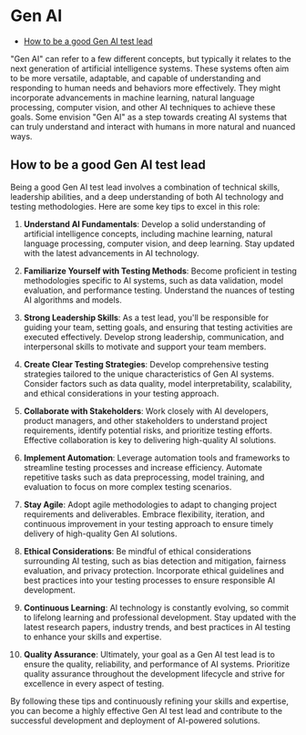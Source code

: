 # Gen AI

- [How to be a good Gen AI test lead](#how-to-be-a-good-gen-ai-test-lead)

"Gen AI" can refer to a few different concepts, but typically it relates to the next generation of artificial intelligence systems. These systems often aim to be more versatile, adaptable, and capable of understanding and responding to human needs and behaviors more effectively. They might incorporate advancements in machine learning, natural language processing, computer vision, and other AI techniques to achieve these goals. Some envision "Gen AI" as a step towards creating AI systems that can truly understand and interact with humans in more natural and nuanced ways.

## How to be a good Gen AI test lead

Being a good Gen AI test lead involves a combination of technical skills, leadership abilities, and a deep understanding of both AI technology and testing methodologies. Here are some key tips to excel in this role:

1. **Understand AI Fundamentals**: Develop a solid understanding of artificial intelligence concepts, including machine learning, natural language processing, computer vision, and deep learning. Stay updated with the latest advancements in AI technology.

2. **Familiarize Yourself with Testing Methods**: Become proficient in testing methodologies specific to AI systems, such as data validation, model evaluation, and performance testing. Understand the nuances of testing AI algorithms and models.

3. **Strong Leadership Skills**: As a test lead, you'll be responsible for guiding your team, setting goals, and ensuring that testing activities are executed effectively. Develop strong leadership, communication, and interpersonal skills to motivate and support your team members.

4. **Create Clear Testing Strategies**: Develop comprehensive testing strategies tailored to the unique characteristics of Gen AI systems. Consider factors such as data quality, model interpretability, scalability, and ethical considerations in your testing approach.

5. **Collaborate with Stakeholders**: Work closely with AI developers, product managers, and other stakeholders to understand project requirements, identify potential risks, and prioritize testing efforts. Effective collaboration is key to delivering high-quality AI solutions.

6. **Implement Automation**: Leverage automation tools and frameworks to streamline testing processes and increase efficiency. Automate repetitive tasks such as data preprocessing, model training, and evaluation to focus on more complex testing scenarios.

7. **Stay Agile**: Adopt agile methodologies to adapt to changing project requirements and deliverables. Embrace flexibility, iteration, and continuous improvement in your testing approach to ensure timely delivery of high-quality Gen AI solutions.

8. **Ethical Considerations**: Be mindful of ethical considerations surrounding AI testing, such as bias detection and mitigation, fairness evaluation, and privacy protection. Incorporate ethical guidelines and best practices into your testing processes to ensure responsible AI development.

9. **Continuous Learning**: AI technology is constantly evolving, so commit to lifelong learning and professional development. Stay updated with the latest research papers, industry trends, and best practices in AI testing to enhance your skills and expertise.

10. **Quality Assurance**: Ultimately, your goal as a Gen AI test lead is to ensure the quality, reliability, and performance of AI systems. Prioritize quality assurance throughout the development lifecycle and strive for excellence in every aspect of testing.

By following these tips and continuously refining your skills and expertise, you can become a highly effective Gen AI test lead and contribute to the successful development and deployment of AI-powered solutions.
